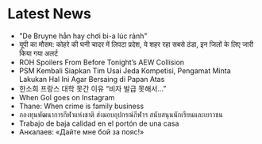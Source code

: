 # Latest News
-  "De Bruyne hẳn hay chơi bi-a lúc rảnh"
-  यूपी का मौसम: कोहरे की घनी चादर में लिपटा प्रदेश, ये शहर रहा सबसे ठंडा, इन जिलों के लिए जारी किया गया अलर्ट
-  ROH Spoilers From Before Tonight’s AEW Collision
-  PSM Kembali Siapkan Tim Usai Jeda Kompetisi, Pengamat Minta Lakukan Hal Ini Agar Bersaing di Papan Atas
-  한소희 프랑스 대학 못간 이유 “비자 발급 못해서…”
-  When GoI goes on Instagram
-  Thane: When crime is family business
-  กองทุนพัฒนาการกีฬาแห่งชาติ ส่งมอบอุปกรณ์กีฬาฯ สนับสนุนนักเรียนและเยาวชน
-  Trabajo de baja calidad en el portón de una casa
-  Анкалаев: «Дайте мне бой за пояс!»
